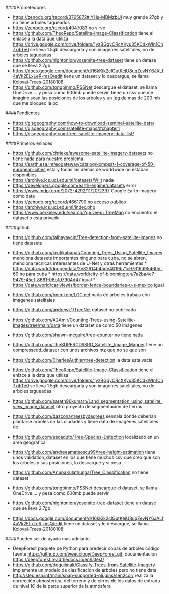 

####Prometedores
- https://zenodo.org/record/3765872#.YHs-MBMzbUI muy grande 27gb y no tiene arboles tagueados
- https://zenodo.org/record/4047083  no sirve
- https://github.com/TheoRepo/Satellite-Image-Classification tiene el enlace a la data que utiliza  https://drive.google.com/drive/folders/1yzBGgyCRcXKyu35KCdxWln1Ch7xihTe0   se lleva 1.5gb descargarla y son imagenes satelitales, no de arboles tagueadas
- https://github.com/nightonion/yosemite-tree-dataset    tiene un datase que se lleva 2.7gb
- https://docs.google.com/document/d/16kKik2clGutKejU8uqZevNY6JALf4aVk2ELxLeR-msQ/edit  tiene un dataset y lo descargue, se llama Kolovai-Trees-20180108
- https://github.com/tongpinmo/PSSNet descargue el dataset, se llama OneDrive.... y pesa como 600mb   puede servir, tiene un csv que me imagino sean las posiciones de los arboles y un jpg de mas de 200 mb que me bloqueo la pc


####Pendientes
- https://gisgeography.com/how-to-download-sentinel-satellite-data/
- https://gisgeography.com/satellite-maps/#chapter1
- https://gisgeography.com/free-satellite-imagery-data-list/



####Primeros enlaces

- https://github.com/chrieke/awesome-satellite-imagery-datasets    no tiene nada para nuestro problema
- https://earth.esa.int/eogateway/catalog/kompsat-1-coverage-of-50-european-cities    esta y todas las demas de worldwide no estaban disponibles
- https://archive.ics.uci.edu/ml/datasets/Wilt  nada
- https://developers.google.com/earth-engine/datasets   error
- https://www.mdpi.com/2072-4292/11/20/2397   Google Earth imagery como data
- https://zenodo.org/record/4661790  no acceso publico
- https://archive.ics.uci.edu/ml/index.php
- https://www.berkeley.edu/search/?q=Deep+TreeMap     no encuentro el dataset o esta privado


####github

- https://github.com/talhayavcin/Tree-detection-from-satellite-images    no tiene datasets
- https://github.com/krutikabapat/Counting_Trees_Using_Satellite_Images    menciona datasets importantes ninguno para cuba, no se abren, menciona
tecnicas interesantes de U-Net y otras herramientas
        * https://data.world/dcopendata/2e82614b45de4019b71c97619d95460d-60     no para cuba
        * https://data.world/city-of-bloomington/7a2ba4e7-9479-45ef-8661-08b1d7904d47     igual
        * https://data.world/carlvlewis/border-fence-boundaries-u-s-mexico        igual

- https://github.com/bneukom/LCC.net     nada de arboles trabaja con imagenes satelitales
- https://github.com/andrewk1/TreeNet     dataset no publicado
- https://github.com/A2Amir/Counting-Trees-using-Satellite-Images/tree/main/data    tiene un dataset de como 50 imagenes
- https://github.com/shawn-mcguire/tree-counter  no tiene nada
- https://github.com/TheSUPERCD/ISRO_Satellite_Image_Mapper     tiene un compressedd_dataser con unos archivos ntz que no se que son
- https://github.com/CharlesAuthier/tree-detection     la data esta vacia
- https://github.com/TheoRepo/Satellite-Image-Classification tiene el enlace a la data que utiliza  https://drive.google.com/drive/folders/1yzBGgyCRcXKyu35KCdxWln1Ch7xihTe0   se lleva 1.5gb descargarla y son imagenes satelitales, no de arboles tagueadas
- https://github.com/sarath96kumarh/Land_segmentation_using_satellite_view_image_dataset otro proyecto de segmentacion de tierras
- https://github.com/dazcona/treesbydegrees sennala donde deberian plantarse arboles en las ciudades y tiene data de imagenes satelitales de
- https://github.com/escaduto/Tree-Species-Detection localizado en un area geografica
- https://github.com/andreeamateescu99/tree-height-estimation  tiene unos validation_dataset en los que tiene muchos csv que creo que son los arboles y sus posiciones, lo descargue y si pesa
- https://github.com/AnupaKulathunga/Tree_Classification no tiene dataset
- https://github.com/tongpinmo/PSSNet descargue el dataset, se llama OneDrive.... y pesa como 600mb   puede servir
- https://github.com/nightonion/yosemite-tree-dataset    tiene un datase que se lleva 2.7gb
- https://docs.google.com/document/d/16kKik2clGutKejU8uqZevNY6JALf4aVk2ELxLeR-msQ/edit  tiene un dataset y lo descargue, se llama Kolovai-Trees-20180108

####Pueden ser de ayuda mas adelante

- DeepForest paquete de Python para predecir copas de árboles       código fuente https://github.com/weecology/DeepForest.git, documentacion   https://deepforest.readthedocs.io/en/latest/
- https://github.com/doguilmak/Classify-Trees-from-Satellite-Imagery      implementa un modelo de clasificacion de arboles pero no tiene data
- http://step.esa.int/main/snap-supported-plugins/sen2cor/           realiza la corrección atmosférica, del terreno y de cirros de los datos de entrada de nivel 1C de la parte superior de la atmósfera
